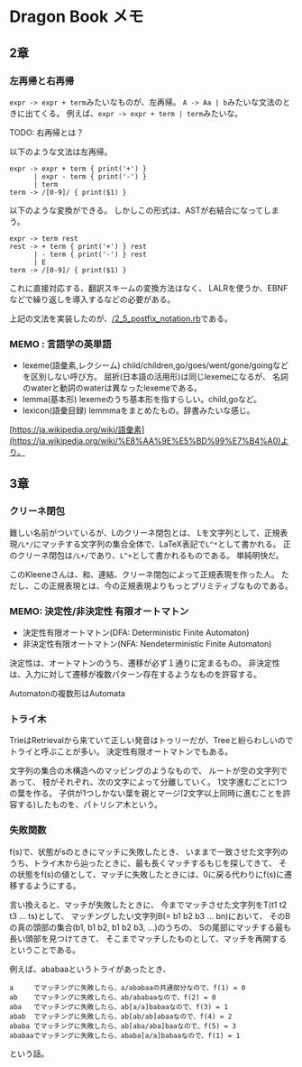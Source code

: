 # Dragon Book メモ

## 2章

### 左再帰と右再帰

`expr -> expr + term`みたいなものが、左再帰。
`A -> Aa | b`みたいな文法のときに出てくる。
例えば、`expr -> expr + term | term`みたいな。

TODO: 右再帰とは？

以下のような文法は左再帰。
```
expr -> expr + term { print('+') }
      | expr - term { print('-') }
      | term
term -> /[0-9]/ { print($1) }
```

以下のような変換ができる。
しかしこの形式は、ASTが右結合になってしまう。
```
expr -> term rest
rest -> + term { print('+') } rest
      | - term { print('-') } rest
      | E
term -> /[0-9]/ { print($1) }
```
これに直接対応する、翻訳スキームの変換方法はなく、
LALRを使うか、EBNFなどで繰り返しを導入するなどの必要がある。

上記の文法を実装したのが、[/2_5_postfix_notation.rb](/2_5_postfix_notation.rb)である。

### MEMO : 言語学の英単語

- lexeme(語彙素,レクシーム)
    child/children,go/goes/went/gone/goingなどを区別しない呼び方。
    屈折(日本語の活用形)は同じlexemeになるが、
    名詞のwaterと動詞のwaterは異なったlexemeである。
- lemma(基本形)
    lexemeのうち基本形を指すらしい。child,goなど。
- lexicon(語彙目録)
    lemmmaをまとめたもの。辞書みたいな感じ。

[https://ja.wikipedia.org/wiki/語彙素](https://ja.wikipedia.org/wiki/%E8%AA%9E%E5%BD%99%E7%B4%A0)より。

## 3章

### クリーネ閉包

難しい名前がついているが、Lのクリーネ閉包とは、
Lを文字列として、正規表現`/L*/`にマッチする文字列の集合全体で、LaTeX表記で`L^*`として書かれる。
正のクリーネ閉包は`/L+/`であり、`L^+`として書かれるものである。
単純明快だ。

このKleeneさんは、和、連結、クリーネ閉包によって正規表現を作った人。
ただし、この正規表現とは、今の正規表現よりもっとプリミティブなものである。

### MEMO: 決定性/非決定性 有限オートマトン

- 決定性有限オートマトン(DFA: Deterministic Finite Automaton)
- 非決定性有限オートマトン(NFA: Nendeterministic Finite Automaton)

決定性は、オートマトンのうち、遷移が必ず１通りに定まるもの。
非決定性は、入力に対して遷移が複数パターン存在するようなものを許容する。

Automatonの複数形はAutomata

### トライ木

TrieはRetrievalから来ていて正しい発音はトゥリーだが、Treeと紛らわしいのでトライと呼ぶことが多い。
決定性有限オートマトンでもある。

文字列の集合の木構造へのマッピングのようなもので、
ルートが空の文字列であって、
枝がそれぞれ、次の文字によって分離していく。
1文字進むごとに1つの葉を作る。
子供が1つしかない葉を親とマージ(2文字以上同時に進むことを許容する)したものを、パトリシア木という。

### 失敗関数

f(s)で、状態がsのときにマッチに失敗したとき、
いままで一致させた文字列のうち、トライ木から辿ったときに、最も長くマッチするもじを探してきて、
その状態をf(s)の値として、マッチに失敗したときには、0に戻る代わりにf(s)に遷移するようにする。

言い換えると、マッチが失敗したときに、
今までマッチさせた文字列をT(t1 t2 t3 ... ts)として、
マッチングしたい文字列B(= b1 b2 b3 ... bn)において、
そのBの真の頭部の集合(b1, b1 b2, b1 b2 b3, ...)のうちの、
Sの尾部にマッチする最も長い頭部を見つけてきて、
そこまでマッチしたものとして、マッチを再開するということである。

例えば、ababaaというトライがあったとき、
```
a     でマッチングに失敗したら、a/ababaaの共通部分なので、f(1) = 0
ab    でマッチングに失敗したら、ab/ababaaなので、f(2) = 0
aba   でマッチングに失敗したら、ab[a/a]babaaなので、f(3) = 1
abab  でマッチングに失敗したら、ab[ab/ab]abaaなので、f(4) = 2
ababa でマッチングに失敗したら、ab[aba/aba]baaなので、f(5) = 3
ababaaでマッチングに失敗したら、ababa[a/a]babaaなので、f(1) = 1
```
という話。
